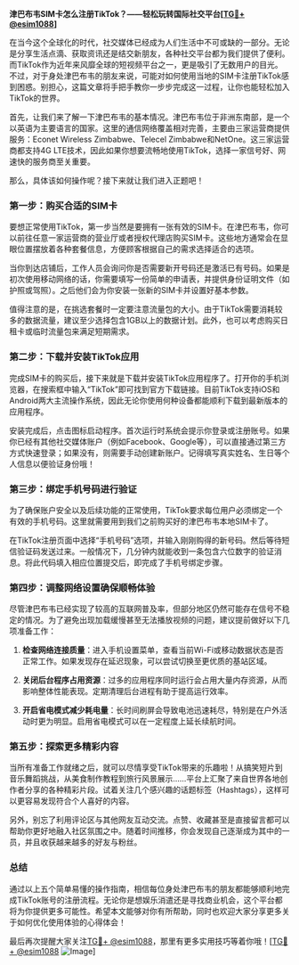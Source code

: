 **津巴布韦SIM卡怎么注册TikTok？——轻松玩转国际社交平台[[TG💪+ @esim1088](https://t.me/s/esim1088)]**

在当今这个全球化的时代，社交媒体已经成为人们生活中不可或缺的一部分。无论是分享生活点滴、获取资讯还是结交新朋友，各种社交平台都为我们提供了便利。而TikTok作为近年来风靡全球的短视频平台之一，更是吸引了无数用户的目光。不过，对于身处津巴布韦的朋友来说，可能对如何使用当地的SIM卡注册TikTok感到困惑。别担心，这篇文章将手把手教你一步步完成这一过程，让你也能轻松加入TikTok的世界。

首先，让我们来了解一下津巴布韦的基本情况。津巴布韦位于非洲东南部，是一个以英语为主要语言的国家。这里的通信网络覆盖相对完善，主要由三家运营商提供服务：Econet Wireless Zimbabwe、Telecel Zimbabwe和NetOne。这三家运营商都支持4G LTE技术，因此如果你想要流畅地使用TikTok，选择一家信号好、网速快的服务商至关重要。

那么，具体该如何操作呢？接下来就让我们进入正题吧！

### 第一步：购买合适的SIM卡

要想正常使用TikTok，第一步当然是要拥有一张有效的SIM卡。在津巴布韦，你可以前往任意一家运营商的营业厅或者授权代理店购买SIM卡。这些地方通常会在显眼位置摆放着各种套餐信息，方便顾客根据自己的需求选择适合的选项。

当你到达店铺后，工作人员会询问你是否需要新开号码还是激活已有号码。如果是初次使用移动网络的话，你需要填写一份简单的申请表，并提供身份证明文件（如护照或驾照）。之后他们会为你安装一张新的SIM卡并设置好基本参数。

值得注意的是，在挑选套餐时一定要注意流量包的大小。由于TikTok需要消耗较多的数据流量，建议至少选择包含1GB以上的数据计划。此外，也可以考虑购买日租卡或临时流量包来满足短期需求。

### 第二步：下载并安装TikTok应用

完成SIM卡的购买后，接下来就是下载并安装TikTok应用程序了。打开你的手机浏览器，在搜索框中输入“TikTok”即可找到官方下载链接。目前TikTok支持iOS和Android两大主流操作系统，因此无论你使用何种设备都能顺利下载到最新版本的应用程序。

安装完成后，点击图标启动程序。首次运行时系统会提示你登录或注册账号。如果你已经有其他社交媒体账户（例如Facebook、Google等），可以直接通过第三方方式快速登录；如果没有，则需要手动创建新账户。记得填写真实姓名、生日等个人信息以便验证身份哦！

### 第三步：绑定手机号码进行验证

为了确保账户安全以及后续功能的正常使用，TikTok要求每位用户必须绑定一个有效的手机号码。这里就需要用到我们之前购买好的津巴布韦本地SIM卡了。

在TikTok注册页面中选择“手机号码”选项，并输入刚刚购得的新号码。然后等待短信验证码发送过来。一般情况下，几分钟内就能收到一条包含六位数字的验证消息。将此代码填入相应位置提交后，即完成了手机号绑定步骤。

### 第四步：调整网络设置确保顺畅体验

尽管津巴布韦已经实现了较高的互联网普及率，但部分地区仍然可能存在信号不稳定的情况。为了避免出现加载缓慢甚至无法播放视频的问题，建议提前做好以下几项准备工作：

1. **检查网络连接质量**：进入手机设置菜单，查看当前Wi-Fi或移动数据状态是否正常工作。如果发现存在延迟现象，可以尝试切换至更优质的基站区域。
   
2. **关闭后台程序占用资源**：过多的应用程序同时运行会占用大量内存资源，从而影响整体性能表现。定期清理后台进程有助于提高运行效率。
   
3. **开启省电模式减少耗电量**：长时间刷屏会导致电池迅速耗尽，特别是在户外活动时更为明显。启用省电模式可以在一定程度上延长续航时间。

### 第五步：探索更多精彩内容

当所有准备工作就绪之后，就可以尽情享受TikTok带来的乐趣啦！从搞笑短片到音乐舞蹈挑战，从美食制作教程到旅行风景展示……平台上汇聚了来自世界各地创作者分享的各种精彩片段。试着关注几个感兴趣的话题标签（Hashtags），这样可以更容易发现符合个人喜好的内容。

另外，别忘了利用评论区与其他网友互动交流。点赞、收藏甚至是直接留言都可以帮助你更好地融入社区氛围之中。随着时间推移，你会发现自己逐渐成为其中的一员，并且收获越来越多的好友与粉丝。

### 总结

通过以上五个简单易懂的操作指南，相信每位身处津巴布韦的朋友都能够顺利地完成TikTok账号的注册流程。无论你是想娱乐消遣还是寻找商业机会，这个平台都将为你提供更多可能性。希望本文能够对你有所帮助，同时也欢迎大家分享更多关于如何优化使用体验的心得体会！

最后再次提醒大家关注[TG💪+ @esim1088](https://t.me/s/esim1088)，那里有更多实用技巧等着你哦！[[TG💪+ @esim1088](https://t.me/s/esim1088) ![Image](https://i.postimg.cc/4NQfJmqS/Snipaste-2025-05-13-00-14-12.png)]